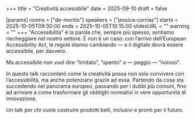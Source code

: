 +++
title = "Creatività accessibile"
date = 2025-09-10
draft = false

[params]
rooms = ["de-montis"]
speakers = ["jessica-corrias"]
starts = 2025-10-05T09:30:00
ends = 2025-10-05T10:15:00
slidesURL = ""
warning = ""
+++
"Accessibilità" è la parola che, sempre più spesso, sentiamo riecheggiare nel nostro settore. E non è un caso: con l’arrivo dell’European Accessibility Act, le regole stanno cambiando — e il digitale dovrà essere accessibile, per davvero.

Ma accessibile non vuol dire “limitato”, “spento” o — peggio — “noioso”.

In questo talk racconterò come la creatività possa non solo convivere con l’accessibilità, ma anche potenziarsi grazie ad essa. Partendo da cosa sta succedendo nel panorama europeo, passando per i dubbi più comuni, fino ad arrivare a come trasformare gli obblighi normativi in vere opportunità di innovazione.

Un talk per chi vuole costruire prodotti belli, inclusivi e pronti per il futuro.
